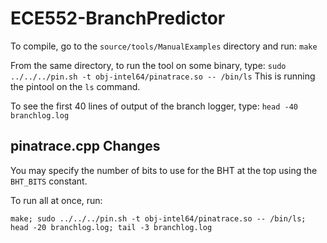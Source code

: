 # ECE552-BranchPredictor

To compile, go to the `source/tools/ManualExamples` directory and run:
`make`

From the same directory, to run the tool on some binary, type:
`sudo ../../../pin.sh -t obj-intel64/pinatrace.so -- /bin/ls`
This is running the pintool on the `ls` command.

To see the first 40 lines of output of the branch logger, type:
`head -40 branchlog.log`

## pinatrace.cpp Changes
You may specify the number of bits to use for the BHT at the top using the `BHT_BITS` constant.

To run all at once, run:

`make; sudo ../../../pin.sh -t obj-intel64/pinatrace.so -- /bin/ls; head -20 branchlog.log; tail -3 branchlog.log`
